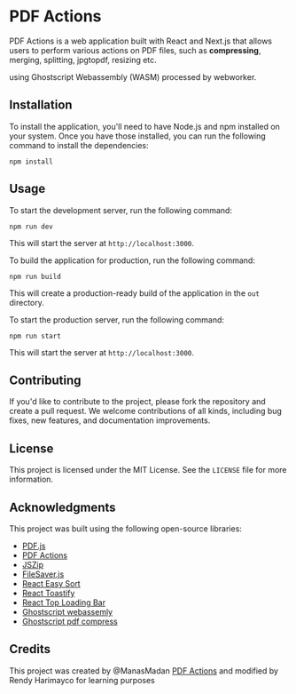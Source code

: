 # PDF Actions

PDF Actions is a web application built with React and Next.js that allows users to perform various actions on PDF files, such as **compressing**,  merging, splitting, jpgtopdf, resizing etc.

using Ghostscript Webassembly (WASM) processed by webworker.

## Installation

To install the application, you'll need to have Node.js and npm installed on your system. Once you have those installed, you can run the following command to install the dependencies:

```
npm install
```

## Usage

To start the development server, run the following command:

```
npm run dev
```

This will start the server at `http://localhost:3000`.

To build the application for production, run the following command:

```
npm run build
```

This will create a production-ready build of the application in the `out` directory.

To start the production server, run the following command:

```
npm run start
```

This will start the server at `http://localhost:3000`.

## Contributing

If you'd like to contribute to the project, please fork the repository and create a pull request. We welcome contributions of all kinds, including bug fixes, new features, and documentation improvements.

## License

This project is licensed under the MIT License. See the `LICENSE` file for more information.

## Acknowledgments

This project was built using the following open-source libraries:

- [PDF.js](https://mozilla.github.io/pdf.js/)
- [PDF Actions](https://github.com/ffalt/pdf-actions)
- [JSZip](https://stuk.github.io/jszip/)
- [FileSaver.js](https://github.com/eligrey/FileSaver.js/)
- [React Easy Sort](https://github.com/andrewbranch/react-easy-sort)
- [React Toastify](https://github.com/fkhadra/react-toastify)
- [React Top Loading Bar](https://github.com/zoltantothcom/react-top-loading-bar)
- [Ghostscript webassemly](https://github.com/ochachacha/ps-wasm)
- [Ghostscript pdf compress](https://github.com/laurentmmeyer/ghostscript-pdf-compress.wasm)

## Credits

This project was created by @ManasMadan [PDF Actions](https://github.com/ffalt/pdf-actions) and modified by Rendy Harimayco for learning purposes